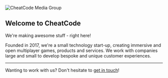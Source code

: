 ![CheatCode Media Group](https://i.imgur.com/J3aEPc1.png)

## Welcome to CheatCode

We're making awesome stuff - right here!

Founded in 2017, we're a small technology start-up, creating immersive and open multiplayer games, products and services.
We work with companies large and small to develop bespoke and unique customer experiences.

----

Wanting to work with us? Don't hesitate to [get in touch](https://cheatcodemedia.net/contact)!
